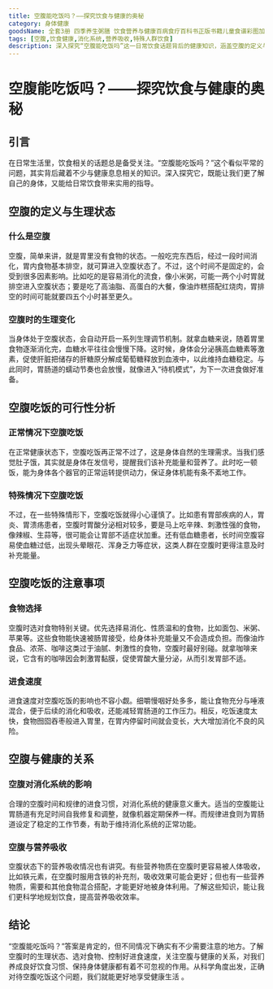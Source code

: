 ```yaml
---
title: 空腹能吃饭吗？——探究饮食与健康的奥秘
category: 身体健康
goodsName: 全套3册 四季养生粥膳 饮食营养与健康百病食疗百科书正版书籍儿童食谱彩图加厚版中医药膳学四季经络艾灸书养颜指南家庭健康 3册养生粥+药汤粥膳+五谷杂粮 +五谷杂粮
tags: [空腹,饮食健康,消化系统,营养吸收,特殊人群饮食]
description: 深入探究“空腹能吃饭吗”这一日常饮食话题背后的健康知识，涵盖空腹的定义与生理状态、不同情况下空腹吃饭的可行性及注意事项，以及空腹与健康的关系等内容，为养成良好饮食习惯提供科学指导。
---
```


# 空腹能吃饭吗？——探究饮食与健康的奥秘

## 引言
在日常生活里，饮食相关的话题总是备受关注。“空腹能吃饭吗？”这个看似平常的问题，其实背后藏着不少与健康息息相关的知识。深入探究它，既能让我们更了解自己的身体，又能给日常饮食带来实用的指导。

## 空腹的定义与生理状态
### 什么是空腹
空腹，简单来讲，就是胃里没有食物的状态。一般吃完东西后，经过一段时间消化，胃内食物基本排空，就可算进入空腹状态了。不过，这个时间不是固定的，会受到很多因素影响。比如吃的是容易消化的流食，像小米粥，可能一两个小时胃就排空进入空腹状态；要是吃了高油脂、高蛋白的大餐，像油炸糕搭配红烧肉，胃排空的时间可能就要四五个小时甚至更久。

### 空腹时的生理变化
当身体处于空腹状态，会自动开启一系列生理调节机制。就拿血糖来说，随着胃里食物逐渐消化完，血糖水平往往会慢慢下降。这时候，身体会分泌胰高血糖素等激素，促使肝脏把储存的肝糖原分解成葡萄糖释放到血液中，以此维持血糖稳定。与此同时，胃肠道的蠕动节奏也会放慢，就像进入“待机模式”，为下一次进食做好准备。

## 空腹吃饭的可行性分析
### 正常情况下空腹吃饭
在正常健康状态下，空腹吃饭再正常不过了，这是身体自然的生理需求。当我们感觉肚子饿，其实就是身体在发信号，提醒我们该补充能量和营养了。此时吃一顿饭，能为身体各个器官的正常运转提供动力，保证身体机能有条不紊地工作。

### 特殊情况下空腹吃饭
不过，在一些特殊情形下，空腹吃饭就得小心谨慎了。比如患有胃部疾病的人，胃炎、胃溃疡患者，空腹时胃酸分泌相对较多，要是马上吃辛辣、刺激性强的食物，像辣椒、生蒜等，很可能会让胃部不适症状加重。还有低血糖患者，长时间空腹容易使血糖过低，出现头晕眼花、浑身乏力等症状，这类人群在空腹时更得注意及时补充能量。

## 空腹吃饭的注意事项
### 食物选择
空腹时选对食物特别关键。优先选择易消化、性质温和的食物，比如面包、米粥、苹果等。这些食物能快速被肠胃接受，给身体补充能量又不会造成负担。而像油炸食品、浓茶、咖啡这类过于油腻、刺激性的食物，空腹时最好别碰。就拿咖啡来说，它含有的咖啡因会刺激胃黏膜，促使胃酸大量分泌，从而引发胃部不适。

### 进食速度
进食速度对空腹吃饭的影响也不容小觑。细嚼慢咽好处多多，能让食物充分与唾液混合，便于后续的消化和吸收，还能减轻胃肠道的工作压力。相反，吃饭速度太快，食物囫囵吞枣般进入胃里，在胃内停留时间就会变长，大大增加消化不良的风险。

## 空腹与健康的关系
### 空腹对消化系统的影响
合理的空腹时间和规律的进食习惯，对消化系统的健康意义重大。适当的空腹能让胃肠道有充足时间自我修复和调整，就像机器定期保养一样。而规律进食则为胃肠道设定了稳定的工作节奏，有助于维持消化系统的正常功能。

### 空腹与营养吸收
空腹状态下的营养吸收情况也有讲究。有些营养物质在空腹时更容易被人体吸收，比如铁元素，在空腹时服用含铁的补充剂，吸收效果可能会更好；但也有一些营养物质，需要和其他食物混合搭配，才能更好地被身体利用。了解这些知识，能让我们更科学地规划饮食，提高营养吸收效率。

## 结论
“空腹能吃饭吗？”答案是肯定的，但不同情况下确实有不少需要注意的地方。了解空腹时的生理状态、选对食物、控制好进食速度，关注空腹与健康的关系，对我们养成良好饮食习惯、保持身体健康都有着不可忽视的作用。从科学角度出发，正确对待空腹吃饭这个问题，我们就能更好地享受健康生活 。